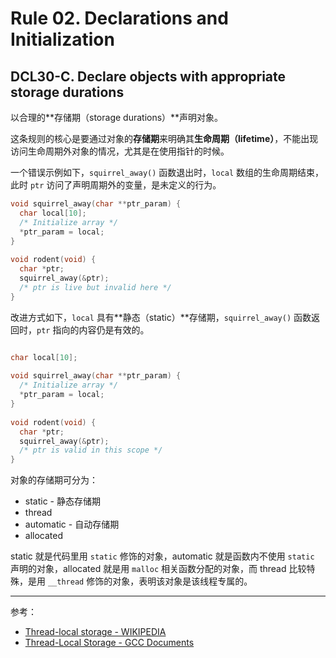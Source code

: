 # Rule 02. Declarations and Initialization



## DCL30-C. Declare objects with appropriate storage durations

以合理的**存储期（storage durations）**声明对象。

这条规则的核心是要通过对象的**存储期**来明确其**生命周期（lifetime）**，不能出现访问生命周期外对象的情况，尤其是在使用指针的时候。

一个错误示例如下，`squirrel_away()` 函数退出时，`local` 数组的生命周期结束，此时 `ptr` 访问了声明周期外的变量，是未定义的行为。

```C
void squirrel_away(char **ptr_param) {
  char local[10];
  /* Initialize array */
  *ptr_param = local;
}
 
void rodent(void) {
  char *ptr;
  squirrel_away(&ptr);
  /* ptr is live but invalid here */
}
```

改进方式如下，`local` 具有**静态（static）**存储期，`squirrel_away()` 函数返回时，`ptr` 指向的内容仍是有效的。

```C

char local[10];
  
void squirrel_away(char **ptr_param) {
  /* Initialize array */
  *ptr_param = local;
}
 
void rodent(void) {
  char *ptr;
  squirrel_away(&ptr);
  /* ptr is valid in this scope */
}
```

对象的存储期可分为：

- static - 静态存储期
- thread
- automatic - 自动存储期
- allocated

static 就是代码里用 `static` 修饰的对象，automatic 就是函数内不使用 `static` 声明的对象，allocated 就是用 `malloc` 相关函数分配的对象，而 thread 比较特殊，是用 `__thread` 修饰的对象，表明该对象是该线程专属的。

---

参考：

- [Thread-local storage - WIKIPEDIA](https://en.wikipedia.org/wiki/Thread-local_storage#Windows_implementation)
- [Thread-Local Storage - GCC Documents](https://gcc.gnu.org/onlinedocs/gcc/Thread-Local.html)